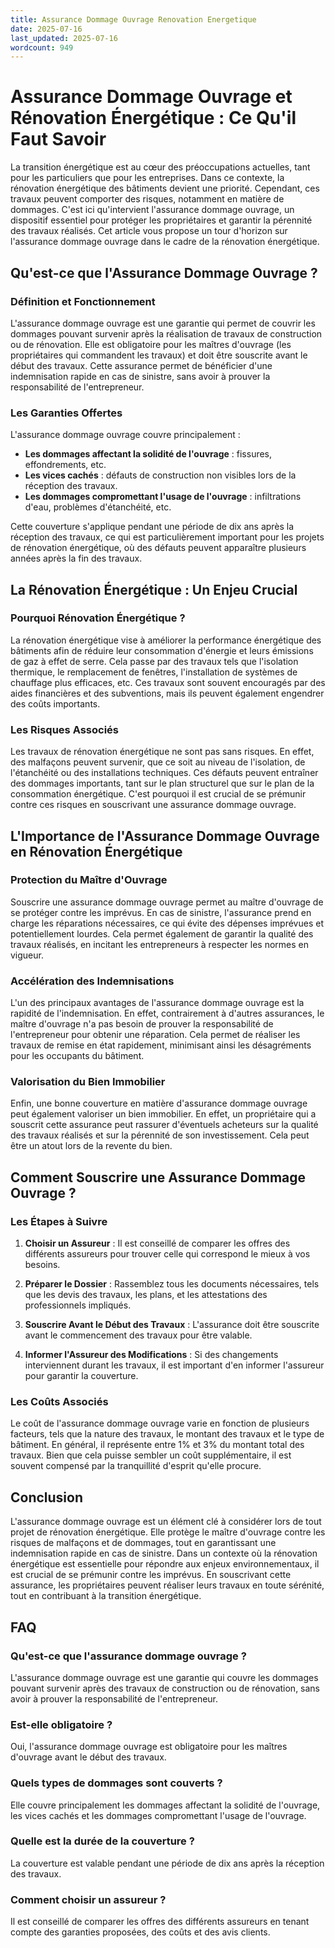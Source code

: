 ```yaml
---
title: Assurance Dommage Ouvrage Renovation Energetique
date: 2025-07-16
last_updated: 2025-07-16
wordcount: 949
---
```


# Assurance Dommage Ouvrage et Rénovation Énergétique : Ce Qu'il Faut Savoir

La transition énergétique est au cœur des préoccupations actuelles, tant pour les particuliers que pour les entreprises. Dans ce contexte, la rénovation énergétique des bâtiments devient une priorité. Cependant, ces travaux peuvent comporter des risques, notamment en matière de dommages. C'est ici qu'intervient l'assurance dommage ouvrage, un dispositif essentiel pour protéger les propriétaires et garantir la pérennité des travaux réalisés. Cet article vous propose un tour d'horizon sur l'assurance dommage ouvrage dans le cadre de la rénovation énergétique.

## Qu'est-ce que l'Assurance Dommage Ouvrage ?

### Définition et Fonctionnement

L'assurance dommage ouvrage est une garantie qui permet de couvrir les dommages pouvant survenir après la réalisation de travaux de construction ou de rénovation. Elle est obligatoire pour les maîtres d'ouvrage (les propriétaires qui commandent les travaux) et doit être souscrite avant le début des travaux. Cette assurance permet de bénéficier d'une indemnisation rapide en cas de sinistre, sans avoir à prouver la responsabilité de l'entrepreneur.

### Les Garanties Offertes

L'assurance dommage ouvrage couvre principalement :

- **Les dommages affectant la solidité de l'ouvrage** : fissures, effondrements, etc.
- **Les vices cachés** : défauts de construction non visibles lors de la réception des travaux.
- **Les dommages compromettant l'usage de l'ouvrage** : infiltrations d'eau, problèmes d'étanchéité, etc.

Cette couverture s'applique pendant une période de dix ans après la réception des travaux, ce qui est particulièrement important pour les projets de rénovation énergétique, où des défauts peuvent apparaître plusieurs années après la fin des travaux.

## La Rénovation Énergétique : Un Enjeu Crucial

### Pourquoi Rénovation Énergétique ?

La rénovation énergétique vise à améliorer la performance énergétique des bâtiments afin de réduire leur consommation d'énergie et leurs émissions de gaz à effet de serre. Cela passe par des travaux tels que l'isolation thermique, le remplacement de fenêtres, l'installation de systèmes de chauffage plus efficaces, etc. Ces travaux sont souvent encouragés par des aides financières et des subventions, mais ils peuvent également engendrer des coûts importants.

### Les Risques Associés

Les travaux de rénovation énergétique ne sont pas sans risques. En effet, des malfaçons peuvent survenir, que ce soit au niveau de l'isolation, de l'étanchéité ou des installations techniques. Ces défauts peuvent entraîner des dommages importants, tant sur le plan structurel que sur le plan de la consommation énergétique. C'est pourquoi il est crucial de se prémunir contre ces risques en souscrivant une assurance dommage ouvrage.

## L'Importance de l'Assurance Dommage Ouvrage en Rénovation Énergétique

### Protection du Maître d'Ouvrage

Souscrire une assurance dommage ouvrage permet au maître d'ouvrage de se protéger contre les imprévus. En cas de sinistre, l'assurance prend en charge les réparations nécessaires, ce qui évite des dépenses imprévues et potentiellement lourdes. Cela permet également de garantir la qualité des travaux réalisés, en incitant les entrepreneurs à respecter les normes en vigueur.

### Accélération des Indemnisations

L'un des principaux avantages de l'assurance dommage ouvrage est la rapidité de l'indemnisation. En effet, contrairement à d'autres assurances, le maître d'ouvrage n'a pas besoin de prouver la responsabilité de l'entrepreneur pour obtenir une réparation. Cela permet de réaliser les travaux de remise en état rapidement, minimisant ainsi les désagréments pour les occupants du bâtiment.

### Valorisation du Bien Immobilier

Enfin, une bonne couverture en matière d'assurance dommage ouvrage peut également valoriser un bien immobilier. En effet, un propriétaire qui a souscrit cette assurance peut rassurer d'éventuels acheteurs sur la qualité des travaux réalisés et sur la pérennité de son investissement. Cela peut être un atout lors de la revente du bien.

## Comment Souscrire une Assurance Dommage Ouvrage ?

### Les Étapes à Suivre

1. **Choisir un Assureur** : Il est conseillé de comparer les offres des différents assureurs pour trouver celle qui correspond le mieux à vos besoins.
   
2. **Préparer le Dossier** : Rassemblez tous les documents nécessaires, tels que les devis des travaux, les plans, et les attestations des professionnels impliqués.

3. **Souscrire Avant le Début des Travaux** : L'assurance doit être souscrite avant le commencement des travaux pour être valable.

4. **Informer l'Assureur des Modifications** : Si des changements interviennent durant les travaux, il est important d'en informer l'assureur pour garantir la couverture.

### Les Coûts Associés

Le coût de l'assurance dommage ouvrage varie en fonction de plusieurs facteurs, tels que la nature des travaux, le montant des travaux et le type de bâtiment. En général, il représente entre 1% et 3% du montant total des travaux. Bien que cela puisse sembler un coût supplémentaire, il est souvent compensé par la tranquillité d'esprit qu'elle procure.

## Conclusion

L'assurance dommage ouvrage est un élément clé à considérer lors de tout projet de rénovation énergétique. Elle protège le maître d'ouvrage contre les risques de malfaçons et de dommages, tout en garantissant une indemnisation rapide en cas de sinistre. Dans un contexte où la rénovation énergétique est essentielle pour répondre aux enjeux environnementaux, il est crucial de se prémunir contre les imprévus. En souscrivant cette assurance, les propriétaires peuvent réaliser leurs travaux en toute sérénité, tout en contribuant à la transition énergétique.

## FAQ

### Qu'est-ce que l'assurance dommage ouvrage ?

L'assurance dommage ouvrage est une garantie qui couvre les dommages pouvant survenir après des travaux de construction ou de rénovation, sans avoir à prouver la responsabilité de l'entrepreneur.

### Est-elle obligatoire ?

Oui, l'assurance dommage ouvrage est obligatoire pour les maîtres d'ouvrage avant le début des travaux.

### Quels types de dommages sont couverts ?

Elle couvre principalement les dommages affectant la solidité de l'ouvrage, les vices cachés et les dommages compromettant l'usage de l'ouvrage.

### Quelle est la durée de la couverture ?

La couverture est valable pendant une période de dix ans après la réception des travaux.

### Comment choisir un assureur ?

Il est conseillé de comparer les offres des différents assureurs en tenant compte des garanties proposées, des coûts et des avis clients.